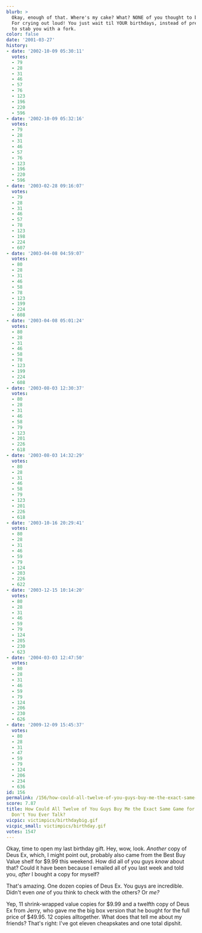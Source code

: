 ```yaml
---
blurb: >
  Okay, enough of that. Where's my cake? What? NONE of you thought to bring cake?
  For crying out loud! You just wait til YOUR birthdays, instead of presents I'm going
  to stab you with a fork.
color: false
date: '2001-03-27'
history:
- date: '2002-10-09 05:30:11'
  votes:
  - 79
  - 28
  - 31
  - 46
  - 57
  - 76
  - 123
  - 196
  - 220
  - 596
- date: '2002-10-09 05:32:16'
  votes:
  - 79
  - 28
  - 31
  - 46
  - 57
  - 76
  - 123
  - 196
  - 220
  - 596
- date: '2003-02-28 09:16:07'
  votes:
  - 79
  - 28
  - 31
  - 46
  - 57
  - 78
  - 123
  - 198
  - 224
  - 607
- date: '2003-04-08 04:59:07'
  votes:
  - 80
  - 28
  - 31
  - 46
  - 58
  - 78
  - 123
  - 199
  - 224
  - 608
- date: '2003-04-08 05:01:24'
  votes:
  - 80
  - 28
  - 31
  - 46
  - 58
  - 78
  - 123
  - 199
  - 224
  - 608
- date: '2003-08-03 12:30:37'
  votes:
  - 80
  - 28
  - 31
  - 46
  - 58
  - 79
  - 123
  - 201
  - 226
  - 618
- date: '2003-08-03 14:32:29'
  votes:
  - 80
  - 28
  - 31
  - 46
  - 58
  - 79
  - 123
  - 201
  - 226
  - 618
- date: '2003-10-16 20:29:41'
  votes:
  - 80
  - 28
  - 31
  - 46
  - 59
  - 79
  - 124
  - 203
  - 226
  - 622
- date: '2003-12-15 10:14:20'
  votes:
  - 80
  - 28
  - 31
  - 46
  - 59
  - 79
  - 124
  - 205
  - 230
  - 623
- date: '2004-03-03 12:47:50'
  votes:
  - 80
  - 28
  - 31
  - 46
  - 59
  - 79
  - 124
  - 206
  - 230
  - 626
- date: '2009-12-09 15:45:37'
  votes:
  - 80
  - 28
  - 31
  - 47
  - 59
  - 79
  - 124
  - 206
  - 234
  - 636
id: 156
permalink: /156/how-could-all-twelve-of-you-guys-buy-me-the-exact-same-game-for-my-birthday-dont-you-ever-talk/
score: 7.87
title: How Could All Twelve of You Guys Buy Me the Exact Same Game for My Birthday?
  Don't You Ever Talk?
vicpic: victimpics/birthdaybig.gif
vicpic_small: victimpics/birthday.gif
votes: 1547
---
```


Okay, time to open my last birthday gift. Hey, wow, look. *Another* copy
of Deus Ex, which, I might point out, probably also came from the Best
Buy Value shelf for $9.99 this weekend. How did all of you guys *know*
about that? Could it have been because I emailed all of you last week
and told you, *after* I bought a copy for myself?

That's amazing. One dozen copies of Deus Ex. You guys are incredible.
Didn't even *one* of you think to check with the others? Or *me?*

Yep, 11 shrink-wrapped value copies for $9.99 and a twelfth copy of Deus
Ex from Jerry, who gave me the big box version that he bought for the
full price of $49.95. 12 copies alltogether. What does that tell me
about my friends? That's right: I've got eleven cheapskates and one
total dipshit.